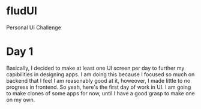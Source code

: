# fludUI

Personal UI Challenge

# Day 1

  Basically, I decided to make at least one UI screen per day to further my capibilities in designing apps. I am doing this because I focused so much on backend that I feel I am reasonably good at it, howeover, I made little to no progress in frontend. So yeah, here's the first day of work in UI. I am going to make clones of some apps for now, until I have a good grasp to make one on my own.
